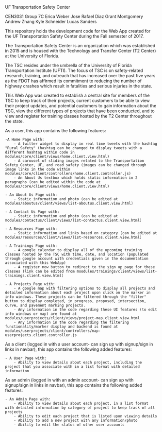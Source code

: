 UF Transportation Safety Center

CEN3031 Group 7C
	Erica Weber
	Jose Rafael Diaz 
	Grant Montgomery 
	Andrew Zhang
	Kyle Schneider
	Lucas Sanders 

This repository holds the development code for the Web App created for the UF Transportation Safety Center during the Fall semester of 2017. 

The Transportation Safety Center is an organization which was established in 2015 and is housed with the Technology and Transfer Center (T2 Center) at the University of Florida. 

The TSC resides under the umbrella of the University of Florida Transportation Institute (UFTI). The focus of TSC is on safety-related research, training, and outreach that has increased over the past five years as the FDOT has affirmed its commitment to reducing the number of highway crashes which result in fatalities and serious injuries in the state.

This Web App was created to establish a central site for members of the TSC to keep track of their projects, current customers to be able to view their project updates, and potential customers to gain information about the TSC, view the different types of projects that have been conducted, and to view and register for training classes hosted by the T2 Center throughout the state. 

As a user, this app contains the following features:

	-A Home Page with:
		- A twitter widget to display in real time tweets with the hashtag "Rural Safety" (hashtag can be changed to display tweets with a different hashtag within code in modules/core/client/views/home.client.view.html)
		- A carousel of sliding images related to the Transportation Safety Center, UF, and road safety (images can be changed through image links in the code within modules/core/client/controllers/home.client.controller.js)
		- An About Us textbox which holds static information in 2 paragraphs (can be edited within the code at modules/core/client/views/home.client.view.html) 

	- An About Us Page with:
		- Static information and photo (can be edited at modules/aboutus/client/views/list-aboutus.client.view.html)

	- A Contact Us Page with:
		- Static information and photo (can be edited at modules/contactus/client/views/list-contactus.client.view.html)

	- A Resources Page with:
		- Static information and links based on category (can be edited at modules/resources/client/views/list-resources.client.view.html)

	- A Trainings Page with:
		- A google calendar to display all of the upcoming training classes hosted by the TSC with time, date, and location (populated through google account with credentials given in the documentation associated with this WebApp) 
		- A register now button to redirect to the sign up page for these classes (link can be edited from moodules/trainings/client/views/list-trainings.client.view.html)

	- A Projects Page with:
		- A google map with filtering options to display all projects and detailed information about each project upon click on the marker in info windows. These projects can be filtered through the "filter" button to display completed, in progress, proposed, intersection, curve, and pavement marking projects. 
		- Any information in the code regarding these UI features (to edit info windows or map) are found at modules/userprojects/client/views/project-map.client.view.html 
		- Any information in the code regarding the filtering functionality/marker display and backend is found at modules/userprojects/client/controllers/map-userprojects.client.controller.js 

As a client (logged in with a user account- can sign up with signup/sign in links in navbar), this app contains the following added features:

	- A User Page with:
		- Ability to view details about each project, including the project that you associate with in a list format with detailed information 

As an admin (logged in with an admin account- can sign up with signup/sign in links in navbar), this app contains the following added features:

	- An Admin Page with:
		- Ability to view details about each project, in a list format with detailed information by category of project to keep track of all projects
		- Ability to edit each project that is listed upon viewing details
		- Ability to add a new project with any information/photo 
		- Ability to edit the status of other user accounts 
	









